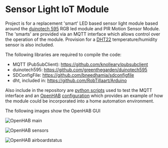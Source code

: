 # Sensor Light IoT Module

Project is for a replacement 'smart' LED based sensor light module based around the [duinotech 595](http://www.jaycar.com.au/Kits%2C-Science-%26-Learning/Science-Lab-Equipment/Instruments/Arduino-Compatible-4-x-5050-RGB-LED-Module/p/XC4466) RGB led module and PIR Motion Sensor Module. The 'smarts' are provided via an MQTT interface which allows control over the operation of the module. Provision for a [DHT22](http://www.freetronics.com.au/collections/modules/products/humidity-and-temperature-sensor-module) temperature/humidity sensor is also included.

The following libraries are required to compile the code:
* MQTT (PubSubClient): https://github.com/knolleary/pubsubclient
* duinotech595: https://github.com/greenthegarden/duinotech595
* SDConfigFile: https://github.com/bneedhamia/sdconfigfile
* dht, included in: https://github.com/RobTillaart/Arduino

Also include in the repository are [python scripts](extras/python) used to test the MQTT interface and an [OpenHAB](http://openhab.org) [configuration](extras/openhab) which provides an example of how the module could be incorporated into a home automation environment.

The following images show the OpenHAB GUI

![OpenHAB main](docs/openhab-home.png)

![OpenHAB sensors](docs/openhab-temperatures.png)

![OpenHAB airboardstatus](docs/openhab-airboardstatus.png)
